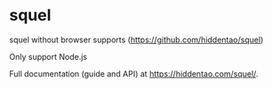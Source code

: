 # squel

squel without browser supports (https://github.com/hiddentao/squel)

Only support Node.js

Full documentation (guide and API) at https://hiddentao.com/squel/.
